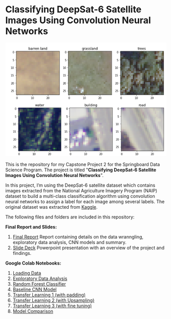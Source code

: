 # Classifying DeepSat-6 Satellite Images Using Convolution Neural Networks



<p align="center">
  <img src="Image2.png" alt="Sublime's custom image"/>
</p>


This is the repository for my Capstone Project 2 for the Springboard Data Science Program. The project is titled "**Classifying DeepSat-6 Satellite Images Using Convolution Neural Networks**".

In this project, I’m using the DeepSat-6 satellite dataset which contains images extracted from the National Agriculture Imagery Program (NAIP) dataset to build a multi-class classification algorithm using convolution neural networks to assign a label for each image among several labels. The original dataset was extracted from [Kaggle](https://www.kaggle.com/crawford/deepsat-sat6).

The following files and folders are included in this repository: 

**Final Report and Slides:**
1) [Final Report](https://docs.google.com/document/d/1w4TllrZ2kQC6areX6Oc6N0IUNpmSfVK1ArKFE2regoo/edit?usp=sharing) 
    Report containing details on the data wranngling, exploratory data analysis, CNN models and summary.
2) [Slide Deck](https://docs.google.com/presentation/d/1y9HZuSLNfHZ4z4cfJZud0EkyQXB9pITpwzZ4jri5h2E/edit?usp=sharing)
    Powerpoint presentation with an overview of the project and findings.


**Google Colab Notebooks:**
1) [Loading Data](https://github.com/varsha2509/Springboard-DS/blob/master/Capstone2/Colab/DeepSat6_LoadData.ipynb)
2) [Exploratory Data Analysis](https://github.com/varsha2509/Springboard-DS/blob/master/Capstone2/Colab/DeepSat6_ExploratoryDataAnalysis.ipynb)
3) [Random Forest Classifier](https://github.com/varsha2509/Springboard-DS/blob/master/Capstone2/Colab/DeepSat6_RandomForest.ipynb)
4) [Baseline CNN Model](https://github.com/varsha2509/Springboard-DS/blob/master/Capstone2/Colab/DeepSat6_CNN.ipynb)
5) [Transfer Learning 1 (with padding)](https://github.com/varsha2509/Springboard-DS/blob/master/Capstone2/Colab/%20DeepSat6_Vgg16_TL_Base_WithPadding.ipynb%20) 
6) [Transfer Learning 2 (with Upsampling)](https://github.com/varsha2509/Springboard-DS/blob/master/Capstone2/Colab/DeepSat6_Vgg16_TL_Base_UpSampling.ipynb)
7) [Transfer Learning 3 (with fine tuning)](https://github.com/varsha2509/Springboard-DS/blob/master/Capstone2/Colab/DeepSat6_Vgg16_FineTuning_WithPadding.ipynb)
8) [Model Comparison](https://github.com/varsha2509/Springboard-DS/blob/master/Capstone2/Colab/DeepSat6_CNN_Model_Comparison.ipynb)

